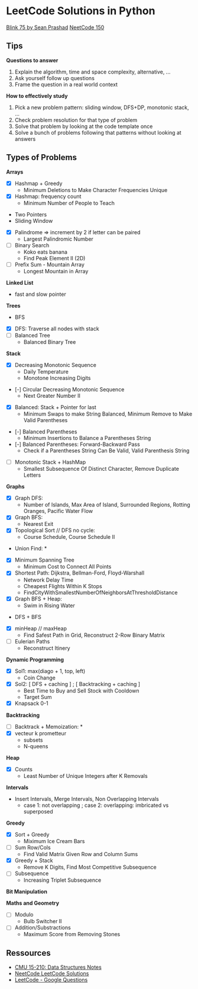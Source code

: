 # LeetCode Solutions in Python

[Blink 75 by Sean Prashad](https://seanprashad.com/leetcode-patterns/)
[NeetCode 150](https://neetcode.io/practice)

## Tips

**Questions to answer**

1. Explain the algorithm, time and space complexity, alternative, ...
2. Ask yourself follow up questions
3. Frame the question in a real world context

**How to effectively study**

1. Pick a new problem pattern: sliding window, DFS+DP, monotonic stack, ...
2. Check problem resolution for that type of problem
3. Solve that problem by looking at the code template once
4. Solve a bunch of problems following that patterns without looking at answers


## Types of Problems

**Arrays**

- [X] Hashmap + Greedy
    * Minimum Deletions to Make Character Frequencies Unique
- [X] Hashmap: frequency count
    * Minimum Number of People to Teach
- Two Pointers
- Sliding Window
- [X] Palindrome => increment by 2 if letter can be paired
    * Largest Palindromic Number
- [ ] Binary Search
    * Koko eats banana
    * Find Peak Element II (2D)
- [ ] Prefix Sum - Mountain Array
    * Longest Mountain in Array



**Linked List**

- fast and slow pointer


**Trees**

- BFS
- [X] DFS: Traverse all nodes with stack
- [ ] Balanced Tree
    * Balanced Binary Tree

**Stack**

- [X] Decreasing Monotonic Sequence
    * Daily Temperature
    * Monotone Increasing Digits
- [-] Circular Decreasing Monotonic Sequence
    * Next Greater Number II
- [X] Balanced: Stack + Pointer for last
    * Minimum Swaps to make String Balanced, Minimum Remove to Make Valid Parentheses
- [-] Balanced Parentheses
    * Minimum Insertions to Balance a Parentheses String
- [-] Balanced Parentheses: Forward-Backward Pass
    * Check if a Parentheses String Can Be Valid, Valid Parenthesis String
- [ ] Monotonic Stack + HashMap
    * Smallest Subsequence Of Distinct Character, Remove Duplicate Letters


**Graphs**

- [X] Graph DFS:
    * Number of Islands, Max Area of Island, Surrounded Regions, Rotting Oranges, Pacific Water Flow
- [X] Graph BFS:
    * Nearest Exit
- [X] Topological Sort // DFS no cycle:
    * Course Schedule, Course Schedule II
- Union Find:
    * 
- [X] Minimum Spanning Tree
    * Minimum Cost to Connect All Points
- [X] Shortest Path: Dijkstra, Bellman-Ford, Floyd-Warshall
    * Network Delay Time
    * Cheapest Flights Within K Stops
    * FindCityWithSmallestNumberOfNeighborsAtThresholdDistance
- [X] Graph BFS + Heap:
    * Swim in Rising Water
- DFS + BFS
- [X] minHeap // maxHeap
    * Find Safest Path in Grid, Reconstruct 2-Row Binary Matrix
- [ ] Eulerian Paths
    * Reconstruct Itinery

**Dynamic Programming**

- [X] Sol1: max(diago + 1, top, left)
    * Coin Change
- [X] Sol2: [ DFS + caching ] ; [ Backtracking + caching ]
    * Best Time to Buy and Sell Stock with Cooldown
    * Target Sum
- [X] Knapsack 0-1

**Backtracking**

- [ ] Backtrack + Memoization:
    * 
- [X] vecteur k prometteur
    * subsets
    * N-queens

**Heap**

- [X] Counts
    * Least Number of Unique Integers after K Removals

**Intervals**

- Insert Intervals, Merge Intervals, Non Overlapping Intervals
    * case 1: not overlapping ; case 2: overlapping: imbricated vs superposed

**Greedy**

- [X] Sort + Greedy
    * Miximum Ice Cream Bars
- [ ] Sum Row/Cols
    * Find Valid Matrix Given Row and Column Sums
- [X] Greedy + Stack
    * Remove K Digits, Find Most Competitive Subsequence
- [ ] Subsequence
    * Increasing Triplet Subsequence


**Bit Manipulation**


**Maths and Geometry**

- [ ] Modulo
    * Bulb Switcher II
- [ ] Addition/Substractions
    * Maximum Score from Removing Stones


## Ressources

- [CMU 15-210: Data Structures Notes](http://www.cs.cmu.edu/afs/cs/academic/class/15210-s15/www/lectures/)
- [NeetCode LeetCode Solutions](https://github.com/neetcode-gh/leetcode/tree/main/python)
- [LeetCode - Google Questions](https://leetcode.com/discuss/interview-question/971009/List-of-2020-interview-question-for-Google)

